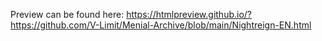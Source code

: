 Preview can be found here: https://htmlpreview.github.io/?https://github.com/V-Limit/Menial-Archive/blob/main/Nightreign-EN.html
